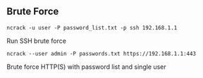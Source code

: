## Brute Force

```ncrack -u user -P password_list.txt -p ssh 192.168.1.1```

Run SSH brute force

```ncrack --user admin -P passwords.txt https://192.168.1.1:443```

Brute force HTTP(S) with password list and single user
